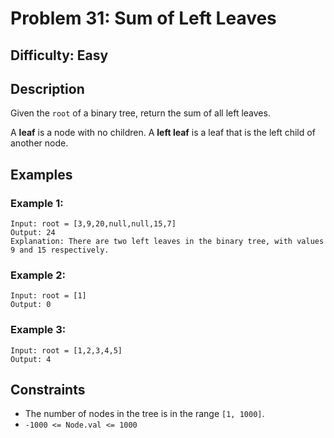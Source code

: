 # Problem 31: Sum of Left Leaves

## Difficulty: Easy

## Description
Given the `root` of a binary tree, return the sum of all left leaves.

A **leaf** is a node with no children. A **left leaf** is a leaf that is the left child of another node.

## Examples

### Example 1:
```
Input: root = [3,9,20,null,null,15,7]
Output: 24
Explanation: There are two left leaves in the binary tree, with values 9 and 15 respectively.
```

### Example 2:
```
Input: root = [1]
Output: 0
```

### Example 3:
```
Input: root = [1,2,3,4,5]
Output: 4
```

## Constraints
- The number of nodes in the tree is in the range `[1, 1000]`.
- `-1000 <= Node.val <= 1000`
